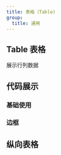 ```yaml
---
title: 表格（Table)
group:
  title: 通用
---
```


## Table 表格

展示行列数据

## 代码展示

### 基础使用

<code src='./base.tsx'></code>

### 边框

<code src='./border.tsx'></code>

## 纵向表格

<code src='./column.tsx'></code>
